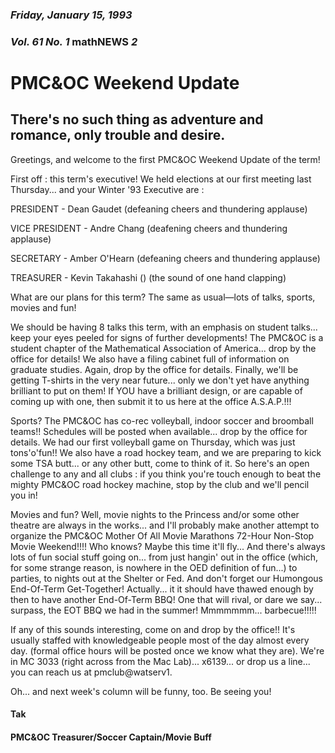 ### *Friday, January 15, 1993*
### *Vol. 61 No. 1* math**NEWS**  *2*
# PMC&OC Weekend Update
## There's no such thing as adventure and romance, only trouble and desire.
Greetings, and welcome to the first PMC&OC Weekend Update of the term!

First off : this term's executive! We held elections at our first meeting last Thursday... and your Winter '93 Executive are :

PRESIDENT - Dean Gaudet (defeaning cheers and thundering applause)

VICE PRESIDENT - Andre Chang (deafening cheers and thundering applause)

SECRETARY - Amber O'Hearn (defeaning cheers and thundering applause)

TREASURER - Kevin Takahashi () (the sound of one hand clapping)

What are our plans for this term? The same as usual&mdash;lots of talks, sports, movies and fun!

We should be having 8 talks this term, with an emphasis on student talks... keep your eyes peeled for signs of further developments! The PMC&OC is a student chapter of the Mathematical Association of America... drop by the office for details! We also have a filing cabinet full of information on graduate studies. Again, drop by the office for details. Finally, we'll be getting T-shirts in the very near future... only we don't yet have anything brilliant to put on them! If YOU have a brilliant design, or are capable of coming up with one, then submit it to us here at the office A.S.A.P.!!!

Sports? The PMC&OC has co-rec volleyball, indoor soccer and broomball teams!! Schedules will be posted when available... drop by the office for details. We had our first volleyball game on Thursday, which was just tons'o'fun!! We also have a road hockey team, and we are preparing to kick some TSA butt... or any other butt, come to think of it. So here's an open challenge to any and all clubs : if you think you're touch enough to beat the mighty PMC&OC road hockey machine, stop by the club and we'll pencil you in!

Movies and fun? Well, movie nights to the Princess and/or some other theatre are always in the works... and I'll probably make another attempt to organize the PMC&OC Mother Of All Movie Marathons 72-Hour Non-Stop Movie Weekend!!!! Who knows? Maybe this time it'll fly... And there's always lots of fun social stuff going on... from just hangin' out in the office (which, for some strange reason, is nowhere in the OED definition of fun...) to parties, to nights out at the Shelter or Fed. And don't forget our Humongous End-Of-Term Get-Together! Actually... it it should have thawed enough by then to have another End-Of-Term BBQ! One that will rival, or dare we say... surpass, the EOT BBQ we had in the summer! Mmmmmmm... barbecue!!!!!

If any of this sounds interesting, come on and drop by the office!! It's usually staffed with knowledgeable people most of the day almost every day. (formal office hours will be posted once we know what they are). We're in MC 3033 (right across from the Mac Lab)... x6139... or drop us a line... you can reach us at pmclub@watserv1.

Oh... and next week's column will be funny, too. Be seeing you!

#### Tak
#### PMC&OC Treasurer/Soccer Captain/Movie Buff
